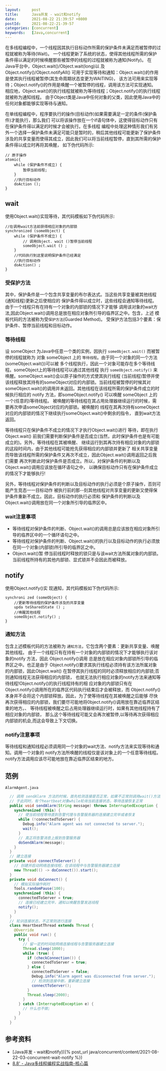 ```yaml
---
layout:     post
title:      Java并发 - wait和notify
date:       2021-08-22 21:39:57 +0800
postId:     2021-08-22-21-39-57
categories: [concurrent]
keywords:   [Java,concurrent]
---
```


在多线程编程中，一个线程因其执行目标动作所需的保护条件未满足而被暂停的过程就被称为等待(Wait)。
一个线程更新了系统的状态，使得其他线程所需的保护条件得以满足的时候唤醒那些被暂停的线程的过程就被称为通知(Notify)。
在Java平台中，Object.wait()/Object.wait(long)以 及Object.notify()/Object.notifyAll()
可用于实现等待和通知：Object.wait()的作用是使其执行线程被暂停(其生命周期状态变更为WAITING)，
该方法可用来实现等待；Object.notify()的作用是唤醒一个被暂停的线程，调用该方法可实现通知。
相应地，Object.wait()的执行线程就被称为等待线程；Object.notify()的执行线程就被称为通知线程。
由于Object类是Java中任何对象的父类，因此使用Java中的任何对象都能够实现等待与通知。

在单线程编程中，程序要执行的操作(目标动作)如果需要满足一定的条件(保护条件)才能执行，那么我们
可以将该操作放在一个if语句体中，这使得目标动作只有在保护条件得以满足的时候才会被执行。在多线程
编程中处理这种情形我们有另外一个选择一保护条件未满足可能只是暂时的，稍后其他线程可能更新了保护条件
涉及的共享变量而使得其成立，因此我们可以将当前线程暂停，直到其所需的保护条件得以成立时再将其唤醒，
如下伪代码所示:

```
// 原子操作
atomic{
    while (保护条件不成立) {
        暂停当前线程;
    }
    //执行目标动作
    doAction ();
}
```

## wait
使用Object.wait()实现等待，其代码模板如下伪代码所示:
```
//在调用wait方法前获得相应对象的内部锁
synchronized (some0bject) {
    while (保护条件不成立) {
        // 调用Object. wait ()暂停当前线程
        someObject.wait () ;
    }
    //代码执行到这里说明保护条件已经满足
    //执行目标动作
    doAction() ;
}
```

### 受保护方法
其中，保护条件是一个包含共享变量的布尔表达式。当这些共享变量被其他线程(通知线程)更新之后使相应的
保护条件得以成立时，这些线程会通知等待线程。由于一个线程只有在持有一个对象的内部锁的情况下才能够
调用该对象的wait方法,因此Object.wait()调用总是放在相应对象所引导的临界区之中。包含，上述
模板代码的方法被称为受`保护方法`(Guarded Method)。
受保护方法包括3个要素：保护条件、暂停当前线程和目标动作。

### 等待线程
设 someObject 为Java中任意一个类的实例，因执行 `someObject.wait()` 而被暂停的线程就称为
对象 someObject 上的 `等待线程`。由于同一个对象的同一个方法(someObject.wait())可以被
多个线程执行，因此一个对象可能存在多个等待线程。someObject上的等待线程可以通过其他线程
执行 `someObject.notify()` 来唤醒。someObject.wait()会以原子操作的方式使其执行线程
(当前线程)暂停并使该线程释放其持有的someObject对应的内部锁。当前线程被暂停的时候其对
someObject.wait()的调用并未返回。其他线程在该线程所需的保护条件成立的时候执行相应的 
notify 方法，即someObject.notify() 可以唤醒 someObject 上的一个(任意的)等待线程。
被唤醒的等待线程在其占用处理器继续运行的时候，需要再次申请someObject对应的内部锁。被唤醒的
线程在其再次持有someObject 对应的内部锁的情况下继续执行someObject.wait()中剩余的指令，
直到wait方法返回。

等待线程只在保护条件不成立的情况下才执行Object.wait()进行 等待，即在执行 Object.wait() 
前我们需要判断保护条件是否成立(当然，此时保护条件也是有可能成立的)。另外，等待线程在其被唤醒、
继续运行到其再次持有相应对象的内部锁的这段时间内，由于其他线程可能抢先获得相应的内部锁并更新了
相关共享变量而导致该线程所需的保护条件又再次不成立，因此Object.wait()调用返回之后我们需要
再次判断此时保护条件是否成立。所以，对保护条件的判断以及Object.wait()调用应该放在循环语句之中，
以确保目标动作只有在保护条件成立的情况下才能够执行!

另外，等待线程对保护条件的判断以及目标动作的执行必须是个原子操作，否则可能产生竞态一一目标动作
被执行前的那--刻其他线程对共享变量的更新又使得保护条件重新不成立。因此，目标动作的执行必须和
保护条件的判断以及Object.wait()调用放在同一个对象所引导的临界区中。

### wait注意事项
* 等待线程对保护条件的判断、Object.wait()的调用总是应该放在相应对象所引导的临界区中的一个循环语句之中。
* 等待线程对保护条件的判断、Object.wait()的执行以及目标动作的执行必须放在同一个对象(内部锁)所引导的临界区之中。
* Object.wait()暂 停当前线程时释放的锁只是与该wait方法所属对象的内部锁。当前线程所持有的其他内部锁、显式锁并不会因此而被释放。

## notify
使用Object.notify()实 现通知，其代码模板如下伪代码所示:
```
synchroni zed (someObject) {
    //更新等待线程的保护条件涉及的共享变量
    upda teSharedState () ;
    //唤醒其他线程
    someObject.notify() ;
}
```

### 通知方法
包含上述模板代码的方法被称为 `通知方法`，它包含两个要素：更新共享变量、唤醒其他线程。
由于一个线程只有在持有一个对象的内部锁的情况下才能够执行该对象的notify 方法，因此
Object.notify()调用 总是放在相应对象内部锁所引导的临界区之中。也正是由于
Object.notify()要求其执行线程必须持有该方法所属对象的内部锁，因此Object.wait()
在暂停其执行线程的同时必须释放相应的内部锁;否则通知线程无法获得相应的内部锁，
也就无法执行相应对象的notify方法来通知等待线程!Object.notify()的执行线程持有的相
应对象的内部锁只有在Object.notify()调用所在的临界区代码执行结束后才会被释放，而
Object.notify()本身并不会将这个内部锁释放。因此，为了使等待线程在其被唤醒之后能够
尽快再次获得相应的内部锁，我们要尽可能地将0bject.notify()调用放在靠近临界区结束的地方。、
等待线程被唤醒之后占用处理器继续运行时，如果有其他线程持有了相应对象的内部锁，
那么这个等待线程可能又会再次被暂停,以等待再次获得相应内部锁的机会,而这会导致上下文切换。

### notify注意事项
等待线程和通知线程必须调用同一个对象的wait方法、notify方法来实现等待和通知。调用一个对象的
notify方法所唤醒的线程仅是该对象上的一个任意等待线程。notify方法调用应该尽可能地放在靠近临界区结束的地方。

## 范例

```
AlarmAgent.java
```
```java
  // 调用 sendAlarm 方法的时候，首先检测连接是否正常，如果不正常则调用wait()方法，进入WAITING状态
  // 于此同时，有个heartbeat对象while轮询当前连接状态，等待连接恢复正常
  public void sendAlarm(String message) throws InterruptedException {
    synchronized (this) {
      // 使当前线程等待直到告警代理与告警服务器的连接建立完毕或者恢复
      while (!connectedToServer) {
        Debug.info("Alarm agent was not connected to server.");
        wait();
      }
      // 真正将告警消息上报到告警服务器
      doSendAlarm(message);
    }
  }
  // 建立连接 
  private void connectToServer() {
    // 创建并启动网络连接线程，在该线程中与告警服务器建立连接
    new Thread(() -> doConnect()).start();
  }
  private void doConnect() {
    // 模拟实际操作耗时
    Tools.randomPause(100);
    synchronized (this) {
      connectedToServer = true;
      // 连接已经建立完毕，通知以唤醒告警发送线程
      notify();
    }
  }
  // 轮训连接状态，不正常则进行连接
  class HeartbeatThread extends Thread {
    @Override
    public void run() {
      try {
        // 留一定的时间给网络连接线程与告警服务器建立连接
        Thread.sleep(1000);
        while (true) {
          if (checkConnection()) {
            connectedToServer = true;
          } else {
            connectedToServer = false;
            Debug.info("Alarm agent was disconnected from server.");
            // 检测到连接中断，重新建立连接
            connectToServer();
          }
          Thread.sleep(2000);
        }
      } catch (InterruptedException e) {
        // 什么也不做;
      }
    }
  }
```


## 参考资料
* [Java并发 - wait和notify]({% post_url java/concurrent/content/2021-08-22-03-concurrent-wait-notify %})
* [8.8' - Java多线程编程实战指南-核心篇](https://book.douban.com/subject/27034721/)

